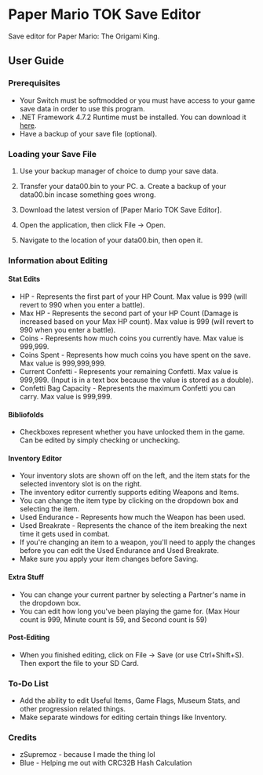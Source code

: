 # Paper Mario TOK Save Editor
 Save editor for Paper Mario: The Origami King.

## User Guide

 ### Prerequisites

  * Your Switch must be softmodded or you must have access to your game save data in order to use this program.
  * .NET Framework 4.7.2 Runtime must be installed. You can download it [here](https://dotnet.microsoft.com/download/dotnet-framework/net472).
  * Have a backup of your save file (optional).

### Loading your Save File

 1. Use your backup manager of choice to dump your save data.
 
 2. Transfer your data00.bin to your PC.
  a. Create a backup of your data00.bin incase something goes wrong.

 3. Download the latest version of [Paper Mario TOK Save Editor].

 4. Open the application, then click File -> Open.

 5. Navigate to the location of your data00.bin, then open it.
 
### Information about Editing

 #### Stat Edits
 * HP - Represents the first part of your HP Count. Max value is 999 (will revert to 990 when you enter a battle).
 * Max HP - Represents the second part of your HP Count (Damage is increased based on your Max HP count). Max value is 999 (will revert to 990 when you enter a battle).
 * Coins - Represents how much coins you currently have. Max value is 999,999.
 * Coins Spent - Represents how much coins you have spent on the save. Max value is 999,999,999.
 * Current Confetti - Represents your remaining Confetti. Max value is 999,999. (Input is in a text box because the value is stored as a double).
 * Confetti Bag Capacity - Represents the maximum Confetti you can carry. Max value is 999,999.
 
 #### Bibliofolds
 * Checkboxes represent whether you have unlocked them in the game. Can be edited by simply checking or unchecking.
 
 #### Inventory Editor
 * Your inventory slots are shown off on the left, and the item stats for the selected inventory slot is on the right.
 * The inventory editor currently supports editing Weapons and Items.
 * You can change the item type by clicking on the dropdown box and selecting the item.
 * Used Endurance - Represents how much the Weapon has been used.
 * Used Breakrate - Represents the chance of the item breaking the next time it gets used in combat.
 * If you're changing an item to a weapon, you'll need to apply the changes before you can edit the Used Endurance and Used Breakrate.
 * Make sure you apply your item changes before Saving.
 
 #### Extra Stuff
 * You can change your current partner by selecting a Partner's name in the dropdown box.
 * You can edit how long you've been playing the game for. (Max Hour count is 999, Minute count is 59, and Second count is 59)
 
 #### Post-Editing
 * When you finished editing, click on File -> Save (or use Ctrl+Shift+S). Then export the file to your SD Card.

### To-Do List
* Add the ability to edit Useful Items, Game Flags, Museum Stats, and other progression related things.
* Make separate windows for editing certain things like Inventory.

### Credits
* zSupremoz - because I made the thing lol
* Blue - Helping me out with CRC32B Hash Calculation
